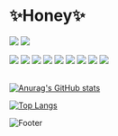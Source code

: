 <h1>✨<b>Honey</b>✨</h1>

<!--
**honey7734/honey7734** is a ✨ _special_ ✨ repository because its `README.md` (this file) appears on your GitHub profile.

Here are some ideas to get you started:

- 🔭 I’m currently working on ...
- 🌱 I’m currently learning ...
- 👯 I’m looking to collaborate on ...
- 🤔 I’m looking for help with ...f
- 💬 Ask me about ...
- 📫 How to reach me: ...
- 😄 Pronouns: ...
- ⚡ Fun fact: ...
-->
<a href="https://github.com/honey7734"><img src="https://hits.seeyoufarm.com/api/count/incr/badge.svg?url=https%3A%2F%2Fgithub.com%2Fhoney7734&count_bg=%23000000&title_bg=%23000000&icon=github.svg&icon_color=%23FFFFFF&title=GitHub&edge_flat=false"/></a>
<a herf="mailto:gusdml7243@gmail.com" target="_blank"><img src="https://img.shields.io/badge/gusdml7243@gmail.com-FFFFFF?style=flat&logo=gmail&logoColor=EA4335"/></a><br>

<div>
<img src="https://img.shields.io/badge/HTML-E34F26?style=flat-square&logo=HTML5&logoColor=white"/>
<img src="https://img.shields.io/badge/CSS-1572B6?style=flat-square&logo=CSS3&logoColor=white"/>
<img src="https://img.shields.io/badge/JavaScript-F7DF1E?style=flat-square&logo=JavaScript&logoColor=white"/>
<img src="https://img.shields.io/badge/Java-007396?style=flat-square&logo=Java&logoColor=white"/>
<img src="https://img.shields.io/badge/Oracle-F80000?style=flat-square&logo=Oracle&logoColor=white"/>
<img src="https://img.shields.io/badge/Eclipse IDE-2C2255?style=flat-square&logo=Eclipse IDE&logoColor=white"/>
<img src="https://img.shields.io/badge/Visual Studio-5C2D91?style=flat-square&logo=Visual Studio&logoColor=white"/>
<img src="https://img.shields.io/badge/Visual Studio Code-007ACC?style=flat-square&logo=Visual Studio Code&logoColor=white"/>
  <img src="https://img.shields.io/badge/Sourcetree-0052CC?style=flat-square&logo=Sourcetree&logoColor=white"/>
</div>

<br>
  
[![Anurag's GitHub stats](https://github-readme-stats.vercel.app/api?username=honey7734)](https://github.com/honey7734/github-readme-stats)

[![Top Langs](https://github-readme-stats.vercel.app/api/top-langs/?username=honey7734)](https://github.com/honey7734/github-readme-stats)
  


![Footer](https://capsule-render.vercel.app/api?type=waving&color=auto&height=200&section=footer)
